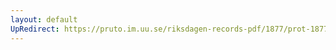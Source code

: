 ```yaml
---
layout: default
UpRedirect: https://pruto.im.uu.se/riksdagen-records-pdf/1877/prot-1877--ak--018/prot-1877--ak--018_033.pdf
---
```


